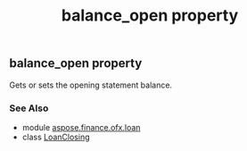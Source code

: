﻿---
title: balance_open property
second_title: Aspose.Finance for Python via .NET API References
description: 
type: docs
weight: 50
url: /python-net/aspose.finance.ofx.loan/loanclosing/balance_open/
is_root: false
---

## balance_open property


Gets or sets the opening statement balance.

### See Also
* module [aspose.finance.ofx.loan](../../)
* class [LoanClosing](/finance/python-net/aspose.finance.ofx.loan/loanclosing)
